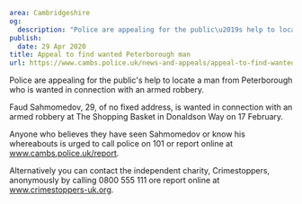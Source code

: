 ```yaml
area: Cambridgeshire
og:
  description: "Police are appealing for the public\u2019s help to locate a man from Peterborough who is wanted in connection with an armed robbery."
publish:
  date: 29 Apr 2020
title: Appeal to find wanted Peterborough man
url: https://www.cambs.police.uk/news-and-appeals/appeal-to-find-wanted-peterborough-man-1
```

Police are appealing for the public's help to locate a man from Peterborough who is wanted in connection with an armed robbery.

Faud Sahmomedov, 29, of no fixed address, is wanted in connection with an armed robbery at The Shopping Basket in Donaldson Way on 17 February.

Anyone who believes they have seen Sahmomedov or know his whereabouts is urged to call police on 101 or report online at www.cambs.police.uk/report.

Alternatively you can contact the independent charity, Crimestoppers, anonymously by calling 0800 555 111 ore report online at www.crimestoppers-uk.org.

